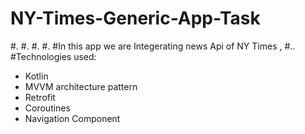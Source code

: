# NY-Times-Generic-App-Task
#.
#.
#.
#.
#In this app we are Integerating news Api of NY Times ,
#..
#Technologies used: 
- Kotlin
- MVVM architecture pattern 
- Retrofit
- Coroutines
- Navigation Component
